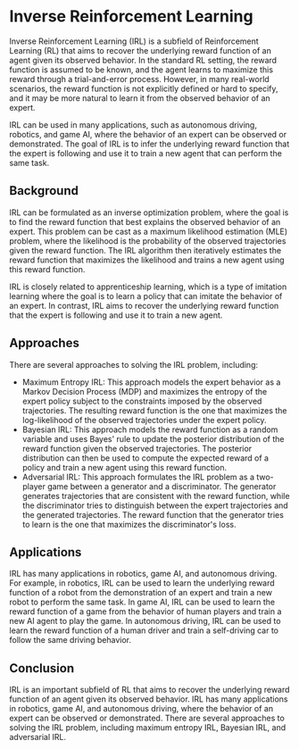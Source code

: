 # Inverse Reinforcement Learning

Inverse Reinforcement Learning (IRL) is a subfield of Reinforcement Learning (RL) that aims to recover the underlying reward function of an agent given its observed behavior. In the standard RL setting, the reward function is assumed to be known, and the agent learns to maximize this reward through a trial-and-error process. However, in many real-world scenarios, the reward function is not explicitly defined or hard to specify, and it may be more natural to learn it from the observed behavior of an expert.

IRL can be used in many applications, such as autonomous driving, robotics, and game AI, where the behavior of an expert can be observed or demonstrated. The goal of IRL is to infer the underlying reward function that the expert is following and use it to train a new agent that can perform the same task.

## Background

IRL can be formulated as an inverse optimization problem, where the goal is to find the reward function that best explains the observed behavior of an expert. This problem can be cast as a maximum likelihood estimation (MLE) problem, where the likelihood is the probability of the observed trajectories given the reward function. The IRL algorithm then iteratively estimates the reward function that maximizes the likelihood and trains a new agent using this reward function.

IRL is closely related to apprenticeship learning, which is a type of imitation learning where the goal is to learn a policy that can imitate the behavior of an expert. In contrast, IRL aims to recover the underlying reward function that the expert is following and use it to train a new agent.

## Approaches

There are several approaches to solving the IRL problem, including:

- Maximum Entropy IRL: This approach models the expert behavior as a Markov Decision Process (MDP) and maximizes the entropy of the expert policy subject to the constraints imposed by the observed trajectories. The resulting reward function is the one that maximizes the log-likelihood of the observed trajectories under the expert policy.
- Bayesian IRL: This approach models the reward function as a random variable and uses Bayes' rule to update the posterior distribution of the reward function given the observed trajectories. The posterior distribution can then be used to compute the expected reward of a policy and train a new agent using this reward function.
- Adversarial IRL: This approach formulates the IRL problem as a two-player game between a generator and a discriminator. The generator generates trajectories that are consistent with the reward function, while the discriminator tries to distinguish between the expert trajectories and the generated trajectories. The reward function that the generator tries to learn is the one that maximizes the discriminator's loss.

## Applications

IRL has many applications in robotics, game AI, and autonomous driving. For example, in robotics, IRL can be used to learn the underlying reward function of a robot from the demonstration of an expert and train a new robot to perform the same task. In game AI, IRL can be used to learn the reward function of a game from the behavior of human players and train a new AI agent to play the game. In autonomous driving, IRL can be used to learn the reward function of a human driver and train a self-driving car to follow the same driving behavior.

## Conclusion

IRL is an important subfield of RL that aims to recover the underlying reward function of an agent given its observed behavior. IRL has many applications in robotics, game AI, and autonomous driving, where the behavior of an expert can be observed or demonstrated. There are several approaches to solving the IRL problem, including maximum entropy IRL, Bayesian IRL, and adversarial IRL.
